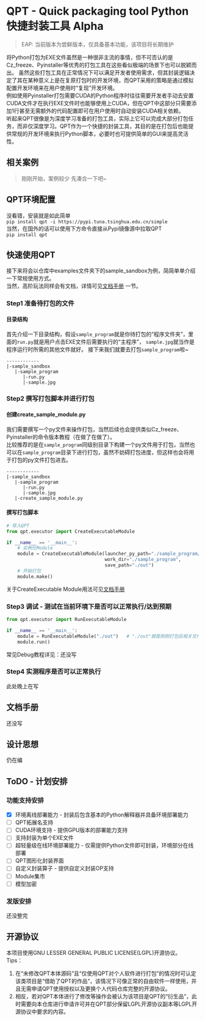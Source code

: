 # QPT - Quick packaging tool Python快捷封装工具 Alpha
> EAP: 当前版本为尝鲜版本，仅具备基本功能，该项目将长期维护

将Python打包为EXE文件虽然是一种很非主流的事情，但不可否认的是Cz_freeze、Pyinstaller等优秀的打包工具在这些看似极端的场景下也可以脱颖而出。
虽然这些打包工具在正常情况下可以满足开发者使用需求，但其封装逻辑决定了其在某种意义上是在复原打包时的开发环境，而QPT采用的策略是通过模拟配置开发环境来在用户使用时“复现”开发环境。  
例如使用Pyinstaller打包需要CUDA的Python程序时往往需要开发者手动去安置CUDA文件才在执行EXE文件时也能够使用上CUDA，但在QPT中这部分只需要添加1行甚至无需额外的代码配置即可在用户使用时自动安装CUDA相关依赖。    
听起来QPT很像是为深度学习准备的打包工具，实际上它可以完成大部分打包任务，而非仅深度学习。QPT作为一个快捷的封装工具，其目的是在打包后也能提供常规的开发环境来执行Python脚本，必要时也可提供简单的GUI来提高灵活性。

## 相关案例
> 刚刚开始，案例较少 先凑合一下吧~

## QPT环境配置
没看错，安装就是如此简单  
`pip install qpt -i https://pypi.tuna.tsinghua.edu.cn/simple`  
当然，在国外的话可以使用下方命令直接从Pypi镜像源中拉取QPT  
`pip install qpt` 

## 快速使用QPT
接下来将会以仓库中examples文件夹下的sample_sandbox为例，简简单单介绍一下常规使用方式。  
当然，高阶玩法同样会有文档，详情可见[文档手册](https://github.com/GT-ZhangAcer/QPT#%E6%96%87%E6%A1%A3%E6%89%8B%E5%86%8C) 一节。
### Step1 准备待打包的文件
#### 目录结构
首先介绍一下目录结构，假设`sample_program`就是你待打包的“程序文件夹”，里面的`run.py`就是用户点击EXE文件后需要执行的“主程序”，
`sample.jpg`就当作是程序运行时所需的其他文件就好。
接下来我们就要去打包`sample_program`啦~

```
------------
|-sample_sandbox
   |-sample_program
      |-run.py
      |-sample.jpg
```

### Step2 撰写打包脚本并进行打包
#### 创建create_sample_module.py
我们需要撰写一个py文件来操作打包，当然后续也会提供类似Cz_freeze、Pyinstaller的命令版本教程（在做了在做了）。  
比较推荐的是在`sample_program`同级别目录下构建一个py文件用于打包，当然也可以在`sample_program`目录下进行打包，虽然不妨碍打包进度，但这样也会将用于打包的py文件打包进去。  
```
------------
|-sample_sandbox
   |-sample_program
      |-run.py
      |-sample.jpg
   |-create_sample_module.py
```
#### 撰写打包脚本
```python
# 导入QPT
from qpt.executor import CreateExecutableModule

if __name__ == '__main__':
    # 实例化Module
    module = CreateExecutableModule(launcher_py_path="./sample_program/run.py", # 用户启动EXE文件后，QPT要执行的py文件
                                    work_dir="./sample_program",                # 待打包的目录，并且该目录下需要有↑上方提到的py文件
                                    save_path="./out")                          # 打包后相关文件的输出目录
    # 开始打包
    module.make()
```
关于CreateExecutable Module用法可见[文档手册](https://github.com/GT-ZhangAcer/QPT#%E6%96%87%E6%A1%A3%E6%89%8B%E5%86%8C)
### Step3 调试 - 测试在当前环境下是否可以正常执行/达到预期
```python
from qpt.executor import RunExecutableModule

if __name__ == '__main__':
    module = RunExecutableModule("./out")   # "./out"就是刚刚打包后相关文件的输出目录
    module.run()
```
常见Debug教程详见：还没写

### Step4 实测程序是否可以正常执行
此处晚上在写
## 文档手册
还没写
## 设计思想  
仍在编

## ToDO - 计划安排

### 功能支持安排
- [x] 环境离线部署能力 - 封装后包含基本的Python解释器并具备环境部署能力
- [ ] QPT拓展名支持
- [ ] CUDA环境支持 - 提供GPU版本的部署能力支持
- [ ] 支持封装为单个EXE文件
- [ ] 超轻量级在线环境部署能力 - 仅需提供Python文件即可封装，环境部分在线部署
- [ ] QPT图形化封装界面
- [ ] 自定义封装算子 - 提供自定义封装OP支持
- [ ] Module集市
- [ ] 模型加密

### 发版安排
还没整完

## 开源协议
本项目使用GNU LESSER GENERAL PUBLIC LICENSE(LGPL)开源协议。  
Tips：
1. 在“未修改QPT本体源码”且“仅使用QPT对个人软件进行打包”的情况时可认定该类项目是“借助了QPT的作品”，该情况下可像正常的自由软件一样使用，并且无需申请QPT使用授权以及更换个人代码仓库完整的开源协议。  
2. 相反，若对QPT本体进行了修改等操作会被认为该项目是QPT的“衍生品”，此时需要向本仓库进行申请许可并在QPT部分保留LGPL开源协议副本等LGPL开源协议中要求的内容。